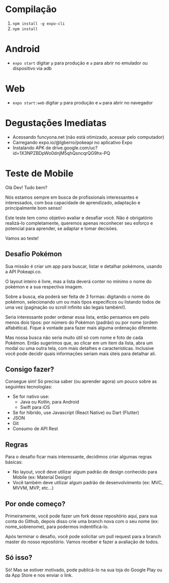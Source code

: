 # Compilação

1. `npm install -g expo-cli`
2. `npm install`
 
# Android

- `expo start` digitar `p` para produção e `a` para abrir no emulador ou dispositivo via adb

# Web

- `expo start:web` digitar `p` para produção e `w` para abrir no navegador

# Degustações Imediatas

- Acessando funcyona.net (não está otimizado, acessar pelo computador)
- Carregando expo.io/@lgberro/pokeapi no aplicativo Expo
- Instalando APK de drive.google.com/uc?id=1X3NPZBDpWo0dnjM5qhQsncqrQG9hx-PQ

# Teste de Mobile

Olá Dev!  Tudo bem?

Nós estamos sempre em busca de profissionais interessantes e interessados, com boa capacidade de aprendizado, adaptação e principalmente bom senso!

Este teste tem como objetivo avaliar e desafiar você. Não é obrigatório realizá-lo completamente, queremos apenas reconhecer seu esforço e potencial para aprender, se adaptar e tomar decisões.

Vamos ao teste!

## Desafio Pokémon

Sua missão é criar um app para buscar, listar e detalhar pokémons, usando a API Pokeapi.co.

O layout inteiro é livre, mas a lista deverá conter no mínimo o nome do pokémon e a sua respectiva imagem.

Sobre a busca, ela poderá ser feita de 3 formas: digitando o nome do pokémon, selecionando um ou mais tipos específicos ou listando todos de uma vez (paginação ou scroll infinito são legais também!).

Seria interessante poder ordenar essa lista, então pensamos em pelo menos dois tipos: por número do Pokémon (padrão) ou por nome (ordem alfabética). Fique à vontade para fazer mais alguma ordenação diferente.

Mas nossa busca não seria muito útil só com nome e foto de cada Pokémon. Então sugerimos que, ao clicar em um item da lista, abra um modal ou uma outra tela, com mais detalhes e características. Inclusive você pode decidir quais informações seriam mais úteis para detalhar ali.

## Consigo fazer?

Consegue sim! Só precisa saber (ou aprender agora) um pouco sobre as seguintes tecnologias:
- Se for nativo use:
  - Java ou Kotlin, para Android
  - Swift para iOS
- Se for híbrido, use Javascript (React Native) ou Dart (Flutter)
- JSON
- Git
- Consumo de API Rest


## Regras

Para o desafio ficar mais interessante, decidimos criar algumas regras básicas:

- No layout, você deve utilizar algum padrão de design conhecido para Mobile (ex: Material Design)
- Você também deve utilizar algum padrão de desenvolvimento (ex: MVC, MVVM, MVP, etc...)

## Por onde começo?

Primeiramente, você pode fazer um fork desse repositório aqui, para sua conta do Github, depois disso crie uma branch nova com o seu nome (ex: nome_sobrenome), para podermos indentificá-lo.

Após terminar o desafio, você pode solicitar um pull request para a branch master do nosso repositório. Vamos receber e fazer a avaliação de todos.

## Só isso?

Só! Mas se estiver motivado, pode publicá-lo na sua loja do Google Play ou da App Store e nos enviar o link.
